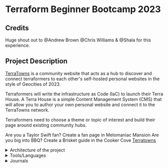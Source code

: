 # Terraform Beginner Bootcamp 2023
## Credits

Huge shout out to @Andrew Brown @Chris Williams & @Shala for this experience.
## Project Description
[TerraTowns](https://terratowns.cloud/) is a community website that acts as a hub to discover and connect terraformers to each other's self-hosted personal websites in the style of Geocities of 2023.

Terraformers will write the infrastructure as Code (IaC) to launch their Terra House.
A Terra House is a simple Content Management System (CMS) that will allow you to author your own personal website and connect it to the TerraTowns network.

Terraformers need to choose a theme or topic of interest and build their page around existing community hubs. 

Are you a Taylor Swift fan? Create a fan page in Melomaniac Mansion
Are you big into BBQ? Create a Brisket guide in the Cooker Cove
[Terratowns](/images/terratown1.png)

<details>
<summary>Architecture of the project</summary>
  
[Project Architecture Diagram](/images/wekk2-architecture.png)

</details>
<details>
<summary>Tools/Languages</summary> 
  
  - Git
  - Github
  - HashiCorp Configuration Language (HCL) 
  - Golang
  - Bash scripting
    
</details>

<details>
<summary>Journals</summary>
  
### [Week 0]()
- [Week 0 Journal](/Journal/week0.md)
[Week 0 Progress Architecture](/images/week0-architecture.png)
   
### [Week 1]()
- [Week 1 Journal](/Journal/week1.md)
[Week 1 Progress Architecture](/images/week1-architecture.png)

### [Week 2]()
- [Week 2 Journal](/Journal/week2.md)
[Week 2 Progress Architecture](/images/week2-architecture.png)

### [Week 3]()
- [Week 3 Journal](/Journal/week3.md)

</details>

